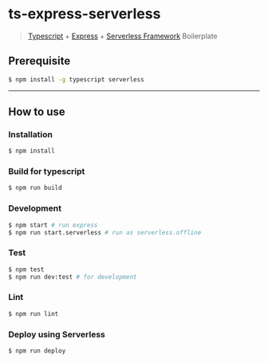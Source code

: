 # ts-express-serverless

> [Typescript](https://github.com/microsoft/TypeScript) + [Express](https://github.com/expressjs/express) + [Serverless Framework](https://github.com/serverless/serverless) Boilerplate

## Prerequisite

```sh
$ npm install -g typescript serverless
```

---

## How to use

### Installation

```sh
$ npm install
```

### Build for typescript

```sh
$ npm run build
```

### Development

```sh
$ npm start # run express
$ npm run start.serverless # run as serverless.offline
```

### Test

```sh
$ npm test
$ npm run dev:test # for development
```

### Lint

```sh
$ npm run lint
```

### Deploy using Serverless

```sh
$ npm run deploy
```

